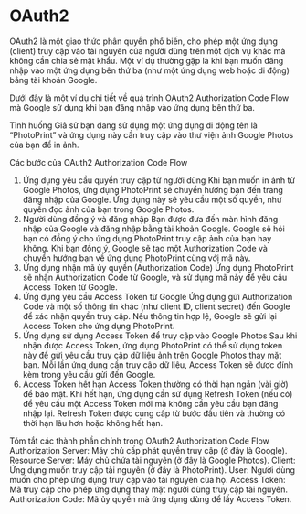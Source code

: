 # OAuth2
OAuth2 là một giao thức phân quyền phổ biến, cho phép một ứng dụng (client) truy cập vào tài nguyên của người dùng trên một dịch vụ khác mà không cần chia sẻ mật khẩu. Một ví dụ thường gặp là khi bạn muốn đăng nhập vào một ứng dụng bên thứ ba (như một ứng dụng web hoặc di động) bằng tài khoản Google.

Dưới đây là một ví dụ chi tiết về quá trình OAuth2 Authorization Code Flow mà Google sử dụng khi bạn đăng nhập vào ứng dụng bên thứ ba.

Tình huống
Giả sử bạn đang sử dụng một ứng dụng di động tên là “PhotoPrint” và ứng dụng này cần truy cập vào thư viện ảnh Google Photos của bạn để in ảnh.

Các bước của OAuth2 Authorization Code Flow
1. Ứng dụng yêu cầu quyền truy cập từ người dùng
Khi bạn muốn in ảnh từ Google Photos, ứng dụng PhotoPrint sẽ chuyển hướng bạn đến trang đăng nhập của Google.
Ứng dụng này sẽ yêu cầu một số quyền, như quyền đọc ảnh của bạn trong Google Photos.
2. Người dùng đồng ý và đăng nhập
Bạn được đưa đến màn hình đăng nhập của Google và đăng nhập bằng tài khoản Google.
Google sẽ hỏi bạn có đồng ý cho ứng dụng PhotoPrint truy cập ảnh của bạn hay không.
Khi bạn đồng ý, Google sẽ tạo một Authorization Code và chuyển hướng bạn về ứng dụng PhotoPrint cùng với mã này.
3. Ứng dụng nhận mã ủy quyền (Authorization Code)
Ứng dụng PhotoPrint sẽ nhận Authorization Code từ Google, và sử dụng mã này để yêu cầu Access Token từ Google.
4. Ứng dụng yêu cầu Access Token từ Google
Ứng dụng gửi Authorization Code và một số thông tin khác (như client ID, client secret) đến Google để xác nhận quyền truy cập.
Nếu thông tin hợp lệ, Google sẽ gửi lại Access Token cho ứng dụng PhotoPrint.
5. Ứng dụng sử dụng Access Token để truy cập vào Google Photos
Sau khi nhận được Access Token, ứng dụng PhotoPrint có thể sử dụng token này để gửi yêu cầu truy cập dữ liệu ảnh trên Google Photos thay mặt bạn.
Mỗi lần ứng dụng cần truy cập dữ liệu, Access Token sẽ được đính kèm trong yêu cầu gửi đến Google.
6. Access Token hết hạn
Access Token thường có thời hạn ngắn (vài giờ) để bảo mật. Khi hết hạn, ứng dụng cần sử dụng Refresh Token (nếu có) để yêu cầu một Access Token mới mà không cần yêu cầu bạn đăng nhập lại.
Refresh Token được cung cấp từ bước đầu tiên và thường có thời hạn lâu hơn hoặc không hết hạn.

Tóm tắt các thành phần chính trong OAuth2 Authorization Code Flow
Authorization Server: Máy chủ cấp phát quyền truy cập (ở đây là Google).
Resource Server: Máy chủ chứa tài nguyên (ở đây là Google Photos).
Client: Ứng dụng muốn truy cập tài nguyên (ở đây là PhotoPrint).
User: Người dùng muốn cho phép ứng dụng truy cập vào tài nguyên của họ.
Access Token: Mã truy cập cho phép ứng dụng thay mặt người dùng truy cập tài nguyên.
Authorization Code: Mã ủy quyền mà ứng dụng dùng để lấy Access Token.